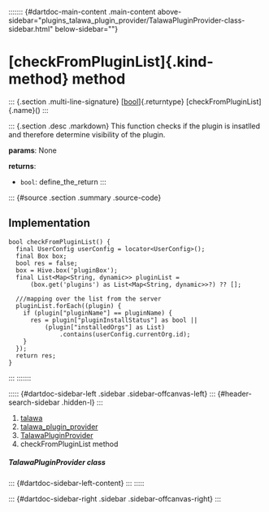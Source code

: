 ::::::: {#dartdoc-main-content .main-content above-sidebar="plugins_talawa_plugin_provider/TalawaPluginProvider-class-sidebar.html" below-sidebar=""}
<div>

# [checkFromPluginList]{.kind-method} method

</div>

::: {.section .multi-line-signature}
[[bool](https://api.flutter.dev/flutter/dart-core/bool-class.html)]{.returntype}
[checkFromPluginList]{.name}()
:::

::: {.section .desc .markdown}
This function checks if the plugin is insatlled and therefore determine
visibility of the plugin.

**params**: None

**returns**:

-   `bool`: define_the_return
:::

::: {#source .section .summary .source-code}
## Implementation

``` language-dart
bool checkFromPluginList() {
  final UserConfig userConfig = locator<UserConfig>();
  final Box box;
  bool res = false;
  box = Hive.box('pluginBox');
  final List<Map<String, dynamic>> pluginList =
      (box.get('plugins') as List<Map<String, dynamic>>?) ?? [];

  ///mapping over the list from the server
  pluginList.forEach((plugin) {
    if (plugin["pluginName"] == pluginName) {
      res = plugin["pluginInstallStatus"] as bool ||
          (plugin["installedOrgs"] as List)
              .contains(userConfig.currentOrg.id);
    }
  });
  return res;
}
```
:::
:::::::

::::: {#dartdoc-sidebar-left .sidebar .sidebar-offcanvas-left}
::: {#header-search-sidebar .hidden-l}
:::

1.  [talawa](../../index.html)
2.  [talawa_plugin_provider](../../plugins_talawa_plugin_provider/)
3.  [TalawaPluginProvider](../../plugins_talawa_plugin_provider/TalawaPluginProvider-class.html)
4.  checkFromPluginList method

##### TalawaPluginProvider class

::: {#dartdoc-sidebar-left-content}
:::
:::::

::: {#dartdoc-sidebar-right .sidebar .sidebar-offcanvas-right}
:::
